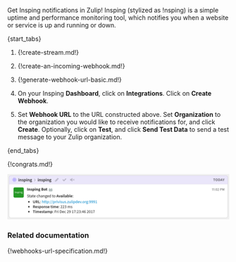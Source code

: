 Get Insping notifications in Zulip! Insping (stylized as !nsping) is a
simple uptime and performance monitoring tool, which notifies you when
a website or service is up and running or down.

{start_tabs}

1. {!create-stream.md!}

1. {!create-an-incoming-webhook.md!}

1. {!generate-webhook-url-basic.md!}

1. On your Insping **Dashboard**, click on **Integrations**. Click
   on **Create Webhook**.

1. Set **Webhook URL** to the URL constructed above. Set **Organization**
   to the organization you would like to receive notifications for, and click
   **Create**. Optionally, click on **Test**, and click **Send Test Data**
   to send a test message to your Zulip organization.

{end_tabs}

{!congrats.md!}

![](/static/images/integrations/insping/001.png)

### Related documentation

{!webhooks-url-specification.md!}
